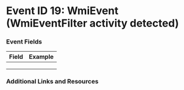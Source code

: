 # Event ID 19: WmiEvent (WmiEventFilter activity detected)

### Event Fields
| Field        | Example           |
| ------------- | ------------- |
|  |  |
|  |  |
|  |  |

### Additional Links and Resources